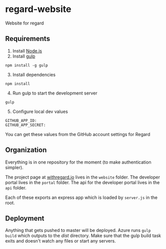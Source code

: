 # regard-website

Website for regard

## Requirements

1. Install [Node.js](http://nodejs.org)
2. Install [gulp](http://gulpjs.com/)
```
npm install -g gulp
```

3. Install dependencies
```
npm install
```
4. Run gulp to start the development server
```
gulp
```
5. Configure local dev values
```
GITHUB_APP_ID:
GITHUB_APP_SECRET:
```
You can get these values from the GitHub account settings for Regard

## Organization

Everything is in one repository for the moment (to make authentication simpler).

The project page at [withregard.io](http://withregard.io) lives in the `website` folder.
The developer portal lives in the `portal` folder.
The api for the developer portal lives in the `api` folder. 

Each of these exports an express app which is loaded by `server.js` in the root. 

## Deployment

Anything that gets pushed to master will be deployed. Azure runs `gulp build` which outputs to the *dist* directory. Make sure that the gulp build task exits and doesn't watch any files or start any servers.
